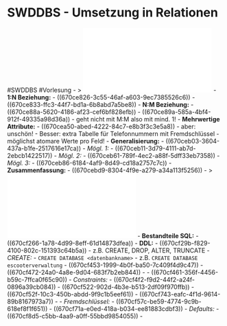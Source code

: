 # SWDDBS - Umsetzung in Relationen
#SWDDBS #Vorlesung
	- > ![Logischer Entwurf Folien](../assets/03_Logischer_Entwurf.pdf_1728374441710_0.pdf)
	- **1:N Beziehung:**
		- ((670ce826-3c55-46af-a603-9ec7385526c6))
		- ((670ce833-ffc3-44f7-bd1a-6b8abd7a5be8))
	- **N:M Beziehung:**
		- ((670ce88a-5620-4186-af23-cef6bf828efb))
		- ((670ce89a-585a-4bf4-912f-49335a98d36a))
		- geht nicht mit M:M also mit mind. 1!
	- **Mehrwertige Attribute:**
		- ((670cea50-abed-4222-84c7-e8b3f3c3e5a8))
		- aber: unschön!
		- Besser: extra Tabelle für Telefonnummern mit Fremdschlüssel
		- möglichst atomare Werte pro Feld!
	- **Generalisierung:**
		- ((670ceb03-3604-437a-b1fe-2517616e17ca))
		- *Mögl. 1:*
			- ((670ceb11-3d79-4111-ab7d-2ebcb1422517))
		- *Mögl. 2:*
			- ((670ceb61-789f-4ec2-a88f-5dff33eb7358))
		- *Mögl. 3:*
			- ((670ceb86-6184-4af9-8d49-cd18a2757c7c))
	- **Zusammenfassung:**
		- ((670cebd9-8304-4f9e-a279-a34a113f5256))
	- > ![Folien SQL](../assets/04_SQL_1728901687385_0.pdf)
	- **Bestandteile SQL:**
		- ((670cf266-1a78-4d99-8eff-61d14873dfea))
	- **DDL:**
		- ((670cf29b-f829-4100-802c-151393c64b5a))
		- z.B. CREATE, DROP, ALTER, TRUNCATE
		- *CREATE:*
			- `` CREATE DATABASE <datenbankname> ``
			- z.B. `` CREATE DATABASE escooterverwaltung ``
			- ((670cf453-1999-4b0f-ba50-7c409f4d9c47))
			- ((670cf472-24a0-4a8e-9d04-683f7b2eb844))
			-
			- ((670cf461-356f-4456-b59c-7ffca0f65c90))
		- *Constraints:*
			- ((670cf4f2-f9d2-44f2-a24f-0896a39cb084))
			- ((670cf522-902d-4b3e-b513-2df09f970ffb))
			- ((670cf52f-10c3-450b-abdd-9f9c1b5eef61))
			- ((670cf743-eafc-4f1d-9614-89b8167973a7))
			-
		- *Fremdschlüssel:*
			- ((670cf57c-be59-4774-9c9b-618ef8f1f651))
			- ((670cf71a-e0ed-418a-b034-ee81883cdbf3))
		- *Defaults:*
			- ((670cf8d5-c5bb-4aa9-a0ff-55bbd9854055))
			-